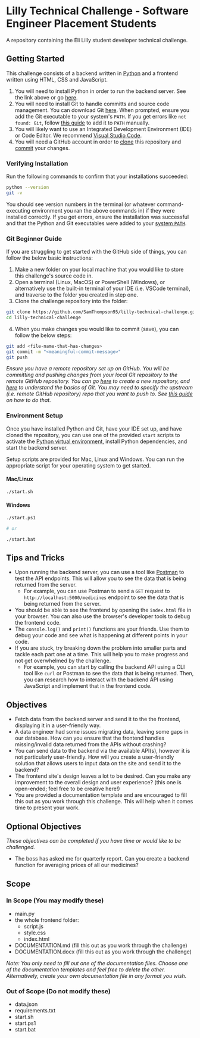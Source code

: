 # Lilly Technical Challenge - Software Engineer Placement Students
A repository containing the Eli Lilly student developer technical challenge.

## Getting Started
This challenge consists of a backend written in [Python](https://www.python.org/) and a frontend written using HTML, CSS and JavaScript.

1. You will need to install Python in order to run the backend server. See the link above or go [here](https://www.python.org/downloads/).
2. You will need to install Git to handle committs and source code management. You can download Git [here](https://git-scm.com/downloads). When prompted, ensure you add the Git executable to your system's `PATH`. If you get errors like `not found: Git`, follow [this guide](https://stackoverflow.com/questions/26620312/git-installing-git-in-path-with-github-client-for-windows) to add it to `PATH` manually.
3. You will likely want to use an Integrated Development Environment (IDE) or Code Editor. We recommend [Visual Studio Code](https://code.visualstudio.com/Download).
4. You will need a GitHub account in order to [clone](https://docs.github.com/en/repositories/creating-and-managing-repositories/cloning-a-repository) this repository and [commit](https://github.com/git-guides/git-commit) your changes.

### Verifying Installation
Run the following commands to confirm that your installations succeeded:
```bash
python --version
git -v
```
You should see version numbers in the terminal (or whatever command-executing environment you ran the above commands in) if they were installed correctly. If you get errors, ensure the installation was successful and that the Python and Git executables were added to your [system `PATH`](https://stackoverflow.com/questions/44272416/how-to-add-a-folder-to-path-environment-variable-in-windows-10-with-screensho).

### Git Beginner Guide

If you are struggling to get started with the GitHub side of things, you can follow the below basic instructions:

1. Make a new folder on your local machine that you would like to store this challenge's source code in.
2. Open a terminal (Linux, MacOS) or PowerShell (Windows), or alternatively use the built-in terminal of your IDE (i.e. VSCode terminal), and traverse to the folder you created in step one.
3. Clone the challenge repository into the folder:

```bash
git clone https://github.com/SamThompson95/lilly-technical-challenge.git
cd lilly-technical-challenge
```

4. When you make changes you would like to commit (save), you can follow the below steps:
```bash
git add <file-name-that-has-changes>
git commit -m "<meaningful-commit-message>"
git push
```
*Ensure you have a remote repository set up on GitHub. You will be committing and pushing changes from your local Git repository to the remote GitHub repository. You can go [here](https://github.com/new) to create a new repository, and [here](https://docs.github.com/en/get-started/using-git/about-git) to understand the basics of Git. You may need to specify the upstream (i.e. remote GitHub repository) repo that you want to push to. See [this guide](https://devopscube.com/set-git-upstream-respository-branch/) on how to do that.*

### Environment Setup
Once you have installed Python and Git, have your IDE set up, and have cloned the repository, you can use one of the provided `start` scripts to activate the [Python virtual environment](https://docs.python.org/3/library/venv.html), install Python dependencies, and start the backend server.

Setup scripts are provided for Mac, Linux and Windows. You can run the appropriate script for your operating system to get started.

#### Mac/Linux
```bash
./start.sh
```

#### Windows
```bash
./start.ps1

# or

./start.bat
```

## Tips and Tricks
- Upon running the backend server, you can use a tool like [Postman](https://www.postman.com/downloads/) to test the API endpoints. This will allow you to see the data that is being returned from the server.
    - For example, you can use Postman to send a `GET` request to `http://localhost:5000/medicines` endpoint to see the data that is being returned from the server. 
- You should be able to see the frontend by opening the `index.html` file in your browser. You can also use the browser's developer tools to debug the frontend code.
- The `console.log()` and `print()` functions are your friends. Use them to debug your code and see what is happening at different points in your code.
- If you are stuck, try breaking down the problem into smaller parts and tackle each part one at a time. This will help you to make progress and not get overwhelmed by the challenge.
    - For example, you can start by calling the backend API using a CLI tool like `curl` or Postman to see the data that is being returned. Then, you can research how to interact with the backend API using JavaScript and implement that in the frontend code.


## Objectives
- Fetch data from the backend server and send it to the the frontend, displaying it in a user-friendly way.
- A data engineer had some issues migrating data, leaving some gaps in our database. How can you ensure that the frontend handles missing/invalid data returned from the APIs without crashing?
- You can send data to the backend via the available API(s), however it is not particularly user-friendly. How will you create a user-friendly solution that allows users to input data on the site and send it to the backend?
- The frontend site's design leaves a lot to be desired. Can you make any improvement to the overall design and user experience? (this one is open-ended; feel free to be creative here!)
- You are provided a documentation template and are encouraged to fill this out as you work through this challenge. This will help when it comes time to present your work.

## Optional Objectives
*These objectives can be completed if you have time or would like to be challenged.*
  
- The boss has asked me for quarterly report. Can you create a backend function for averaging prices of all our medicines?

## Scope

### In Scope (You may modify these)
- main.py
- the whole frontend folder:
    - script.js
    - style.css
    - index.html
- DOCUMENTATION.md (fill this out as you work through the challenge)
- DOCUMENTATION.docx (fill this out as you work through the challenge)

*Note: You only need to fill out one of the documentation files. Choose one of the documentation templates and feel free to delete the other. Alternatively, create your own documentation file in any format you wish.*

### Out of Scope (Do not modify these)
 - data.json
 - requirements.txt
 - start.sh
 - start.ps1
 - start.bat
